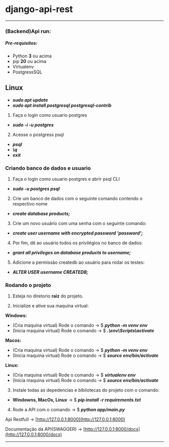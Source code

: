 # django-api-rest

__________________________________________________________________________________

### (Backend)Api run:
##### Pre-requisitos:
- Python **3** ou acima
- pip **20** ou acima
- Virtualenv
- PostgressSQL

## Linux

- **_sudo apt update_**
- **_sudo apt install postgresql postgresql-contrib_**

1. Faça o login como usuario postgres
- **_sudo -i -u postgres_**

2. Acesse o postgress psql
- **_psql_**
- **_\q_**
- **_exit_**

### Criando banco de dados e usuario

1. Faça o login como usuario postgres e abrir psql CLI
- **_sudo -u postgres psql_**

2. Crie um banco de dados com o seguinte comando contendo o respectivo nome
- **_create database products;_**

3. Crie um novo usuário com uma senha com o seguinte comando:
- **_create user username with encrypted password 'password';_**

4. Por fim, dê ao usuário todos os privilégios no banco de dados:
- **_grant all privileges on database products to username;_**

5. Adicione a permissão createdb ao usuário para rodar os testes:
- **_ALTER USER username CREATEDB;_**

### Rodando o projeto

1. Esteja no diretorio **raiz** do projeto.

2. Inicialize e ative sua maquína virtual:

**Windows:**
- (Cria maquina virtual) Rode o comando -> $ **_python -m venv env_**
- (Inicia maquina virtual) Rode o comando -> $ **_.\env\Scripts\activate_**

**Macos:** 
- (Cria maquina virtual) Rode o comando -> $ **_python -m venv env_**
- (Inicia maquina virtual) Rode o comando -> $ **_source env/bin/activate_**

**Linux:**
- (Cria maquina virtual) Rode o comando -> $ **_virtualenv env_**
- (Inicia maquina virtual) Rode o comando -> $ **_source env/bin/activate_**

3. Instale todas as depedencias e bibliotecas do projeto com o comando:

- **Windowns, MacOs, Linux** -> $ **_pip install -r requirements.txt_**

4. Rode a API com o comando -> $ **_python app/main.py_**

Api Restfull -> [http://127.0.0.1:8000](http://127.0.0.1:8000)

Documentação da API(SWAGGER) -> [http://127.0.0.1:8000/docs](http://127.0.0.1:8000/docs)

___________________________________________________________________________________
